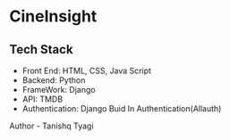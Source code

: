 <h1> CineInsight </h1>
<h2>Tech Stack</h2>
<ul>
  <li>Front End: HTML, CSS, Java Script</li>
  <li>Backend: Python</li>
  <li>FrameWork: Django</li>
  <li>API: TMDB</li>
  <li>Authentication: Django Buid In Authentication(Allauth)</li>
</ul>
Author - Tanishq Tyagi
